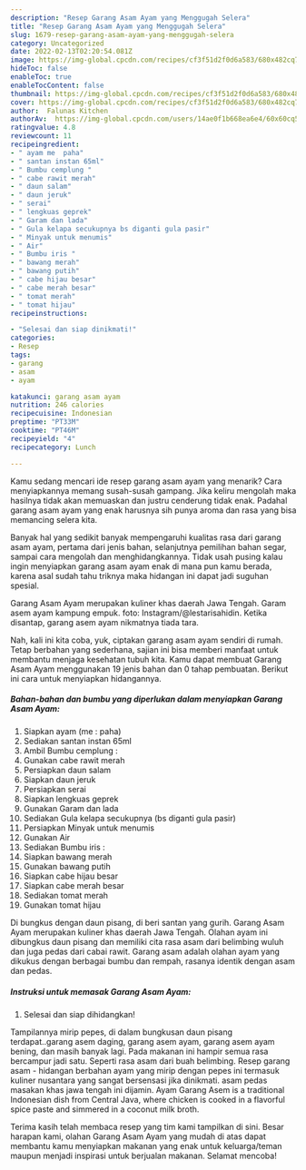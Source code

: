 ```yaml
---
description: "Resep Garang Asam Ayam yang Menggugah Selera"
title: "Resep Garang Asam Ayam yang Menggugah Selera"
slug: 1679-resep-garang-asam-ayam-yang-menggugah-selera
category: Uncategorized
date: 2022-02-13T02:20:54.081Z
image: https://img-global.cpcdn.com/recipes/cf3f51d2f0d6a583/680x482cq70/garang-asam-ayam-foto-resep-utama.jpg
hideToc: false
enableToc: true
enableTocContent: false
thumbnail: https://img-global.cpcdn.com/recipes/cf3f51d2f0d6a583/680x482cq70/garang-asam-ayam-foto-resep-utama.jpg
cover: https://img-global.cpcdn.com/recipes/cf3f51d2f0d6a583/680x482cq70/garang-asam-ayam-foto-resep-utama.jpg
author:  Falunas Kitchen
authorAv:  https://img-global.cpcdn.com/users/14ae0f1b668ea6e4/60x60cq50/avatar.jpg
ratingvalue: 4.8
reviewcount: 11
recipeingredient:
- " ayam me  paha"
- " santan instan 65ml"
- " Bumbu cemplung "
- " cabe rawit merah"
- " daun salam"
- " daun jeruk"
- " serai"
- " lengkuas geprek"
- " Garam dan lada"
- " Gula kelapa secukupnya bs diganti gula pasir"
- " Minyak untuk menumis"
- " Air"
- " Bumbu iris "
- " bawang merah"
- " bawang putih"
- " cabe hijau besar"
- " cabe merah besar"
- " tomat merah"
- " tomat hijau"
recipeinstructions:

- "Selesai dan siap dinikmati!"
categories:
- Resep
tags:
- garang
- asam
- ayam

katakunci: garang asam ayam 
nutrition: 246 calories
recipecuisine: Indonesian
preptime: "PT33M"
cooktime: "PT46M"
recipeyield: "4"
recipecategory: Lunch

---
```



Kamu sedang mencari ide resep garang asam ayam yang menarik? Cara menyiapkannya memang susah-susah gampang. Jika keliru mengolah maka hasilnya tidak akan memuaskan dan justru cenderung tidak enak. Padahal garang asam ayam yang enak harusnya sih punya aroma dan rasa yang bisa memancing selera kita.


Banyak hal yang sedikit banyak mempengaruhi kualitas rasa dari garang asam ayam, pertama dari jenis bahan, selanjutnya pemilihan bahan segar, sampai cara mengolah dan menghidangkannya. Tidak usah pusing kalau ingin menyiapkan garang asam ayam enak di mana pun kamu berada, karena asal sudah tahu triknya maka hidangan ini dapat jadi suguhan spesial.

Garang Asam Ayam merupakan kuliner khas daerah Jawa Tengah. Garam asem ayam kampung empuk. foto: Instagram/@lestarisahidin. Ketika disantap, garang asem ayam nikmatnya tiada tara.


Nah, kali ini kita coba, yuk, ciptakan garang asam ayam sendiri di rumah. Tetap berbahan yang sederhana, sajian ini bisa memberi manfaat untuk membantu menjaga kesehatan tubuh kita. Kamu dapat membuat Garang Asam Ayam menggunakan 19 jenis bahan dan 0 tahap pembuatan. Berikut ini cara untuk menyiapkan hidangannya.

<!--inarticleads1-->

##### Bahan-bahan dan bumbu yang diperlukan dalam menyiapkan Garang Asam Ayam:

1. Siapkan  ayam (me : paha)
1. Sediakan  santan instan 65ml
1. Ambil  Bumbu cemplung :
1. Gunakan  cabe rawit merah
1. Persiapkan  daun salam
1. Siapkan  daun jeruk
1. Persiapkan  serai
1. Siapkan  lengkuas geprek
1. Gunakan  Garam dan lada
1. Sediakan  Gula kelapa secukupnya (bs diganti gula pasir)
1. Persiapkan  Minyak untuk menumis
1. Gunakan  Air
1. Sediakan  Bumbu iris :
1. Siapkan  bawang merah
1. Gunakan  bawang putih
1. Siapkan  cabe hijau besar
1. Siapkan  cabe merah besar
1. Sediakan  tomat merah
1. Gunakan  tomat hijau


Di bungkus dengan daun pisang, di beri santan yang gurih. Garang Asam Ayam merupakan kuliner khas daerah Jawa Tengah. Olahan ayam ini dibungkus daun pisang dan memiliki cita rasa asam dari belimbing wuluh dan juga pedas dari cabai rawit. Garang asam adalah olahan ayam yang dikukus dengan berbagai bumbu dan rempah, rasanya identik dengan asam dan pedas. 

<!--inarticleads2-->

##### Instruksi untuk memasak Garang Asam Ayam:


1. Selesai dan siap dihidangkan!

Tampilannya mirip pepes, di dalam bungkusan daun pisang terdapat..garang asem daging, garang asem ayam, garang asem ayam bening, dan masih banyak lagi. Pada makanan ini hampir semua rasa bercampur jadi satu. Seperti rasa asam dari buah belimbing. Resep garang asam - hidangan berbahan ayam yang mirip dengan pepes ini termasuk kuliner nusantara yang sangat bersensasi jika dinikmati. asam pedas masakan khas jawa tengah ini dijamin. Ayam Garang Asem is a traditional Indonesian dish from Central Java, where chicken is cooked in a flavorful spice paste and simmered in a coconut milk broth. 

Terima kasih telah membaca resep yang tim kami tampilkan di sini. Besar harapan kami, olahan Garang Asam Ayam yang mudah di atas dapat membantu kamu menyiapkan makanan yang enak untuk keluarga/teman maupun menjadi inspirasi untuk berjualan makanan. Selamat mencoba!
